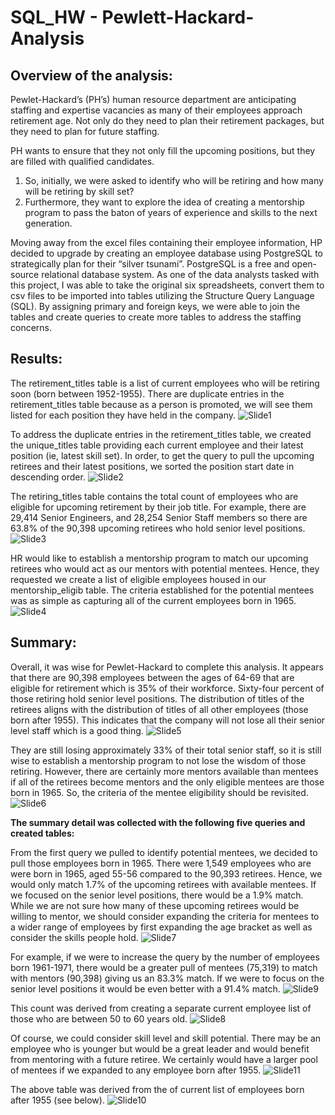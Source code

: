# SQL_HW - Pewlett-Hackard-Analysis

## Overview of the analysis:

Pewlet-Hackard’s (PH’s) human resource department are anticipating staffing and expertise vacancies as many of their employees approach retirement age. Not only do they need to plan their retirement packages, but they need to plan for future staffing.  

PH wants to ensure that they not only fill the upcoming positions, but they are filled with qualified candidates. 
  1) So, initially, we were asked to identify who will be retiring and how many will be retiring by skill set? 
  2) Furthermore, they want to explore the idea of creating a mentorship program to pass the baton of years of experience and skills to the next generation. 

Moving away from the excel files containing their employee information, HP decided to upgrade by creating an employee database using PostgreSQL to strategically plan for their “silver tsunami”.  PostgreSQL is a free and open-source relational database system. As one of the data analysts tasked with this project, I was able to take the original six spreadsheets, convert them to csv files to be imported into tables utilizing the Structure Query Language (SQL). By assigning primary and foreign keys, we were able to join the tables and create queries to create more tables to address the staffing concerns.  

## Results:

The retirement_titles table is a list of current employees who will be retiring soon (born between 1952-1955). There are duplicate entries in the retirement_titles table because as a person is promoted, we will see them listed for each position they have held in the company. 
![Slide1](https://user-images.githubusercontent.com/82008319/127791484-f3f7f437-cadc-4f84-9f83-2b1c0653e3ee.JPG)

To address the duplicate entries in the retirement_titles table, we created the unique_titles table providing each current employee and their latest position (ie, latest skill set). In order, to get the query to pull the upcoming retirees and their latest positions, we sorted the position start date in descending order.
![Slide2](https://user-images.githubusercontent.com/82008319/127791496-a8207e01-64db-4bbf-9de7-fbe08bb05f03.JPG)
  
The retiring_titles table contains the total count of employees who are eligible for upcoming retirement by their job title. For example, there are 29,414 Senior Engineers, and 28,254 Senior Staff members so there are 63.8% of the 90,398 upcoming retirees who hold senior level positions. 
![Slide3](https://user-images.githubusercontent.com/82008319/127791512-866c20ff-3ef1-4e0e-8459-b3e6dd365e5b.JPG)
  
HR would like to establish a mentorship program to match our upcoming retirees who would act as our mentors with potential mentees. Hence, they requested we create a list of eligible employees housed in our mentorship_eligib table. The criteria established for the potential mentees was as simple as capturing all of the current employees born in 1965.
![Slide4](https://user-images.githubusercontent.com/82008319/127791518-5777a383-1da2-4037-bfe9-6d89228d7961.JPG)
  
## Summary:
  
Overall, it was wise for Pewlet-Hackard to complete this analysis. It appears that there are 90,398 employees between the ages of 64-69 that are eligible for retirement which is 35% of their workforce. Sixty-four percent of those retiring hold senior level positions. The distribution of titles of the retirees aligns with the distribution of titles of all other employees (those born after 1955). This indicates that the company will not lose all their senior level staff which is a good thing.
![Slide5](https://user-images.githubusercontent.com/82008319/127791526-ed23258d-4e60-4c43-8f48-3225beaf0250.JPG)

They are still losing approximately 33% of their total senior staff, so it is still wise to establish a mentorship program to not lose the wisdom of those retiring. However, there are certainly more mentors available than mentees if all of the retirees become mentors and the only eligible mentees are those born in 1965. So, the criteria of the mentee eligibility should be revisited. 
![Slide6](https://user-images.githubusercontent.com/82008319/127791532-c6af1116-8e82-4593-93d3-8c1509161ee7.JPG)

<b>The summary detail was collected with the following five queries and created tables:</b>

From the first query we pulled to identify potential mentees, we decided to pull those employees born in 1965. There were 1,549 employees who are were born in 1965, aged 55-56 compared to the 90,393 retirees. Hence, we would only match 1.7% of the upcoming retirees with available mentees. If we focused on the senior level positions, there would be a 1.9% match. While we are not sure how many of these upcoming retirees would be willing to mentor, we should consider expanding the criteria for mentees to a wider range of employees by first expanding the age bracket as well as consider the skills people hold.
![Slide7](https://user-images.githubusercontent.com/82008319/127791543-075aa9ee-ae79-4517-8737-ce0f91daeef7.JPG)

For example, if we were to increase the query by the number of employees born 1961-1971, there would be a greater pull of mentees (75,319) to match with mentors (90,398) giving us an 83.3% match. If we were to focus on the senior level positions it would be even better with a 91.4% match.
![Slide9](https://user-images.githubusercontent.com/82008319/127791560-a7305ba8-62ae-4de6-be80-613ee2909386.JPG)

This count was derived from creating a separate current employee list of those who are between 50 to 60 years old.
![Slide8](https://user-images.githubusercontent.com/82008319/127791579-cdb33df7-9403-410d-a966-4b70f3f7cf97.JPG)

Of course, we could consider skill level and skill potential. There may be an employee who is younger but would be a great leader and would benefit from mentoring with a future retiree. We certainly would have a larger pool of mentees if we expanded to any employee born after 1955. 
![Slide11](https://user-images.githubusercontent.com/82008319/127791591-eba777a6-9426-47f5-87a2-3e2eada4c187.JPG)

The above table was derived from the of current list of employees born after 1955 (see below).
![Slide10](https://user-images.githubusercontent.com/82008319/127791649-1b1a48d3-a0a9-410b-8ce7-8b933757f644.JPG)



